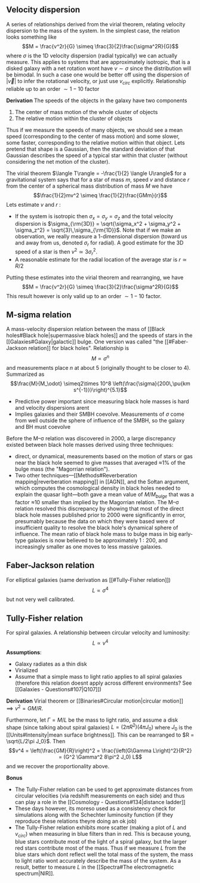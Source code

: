 
## Velocity dispersion
A series of relationships derived from the virial theorem, relating velocity dispersion to the mass of the system. In the simplest case, the relation looks something like $$M = \frac{v^2r}{G} \simeq \frac{3}{2}\frac{\sigma^2R}{G}$$where $\sigma$ is the 1D velocity dispersion (radial typically) we can actually measure. This applies to systems that are approximately isotropic, that is a disked galaxy with a net rotation wont have $v\sim \sigma$ since the distribution will be bimodal. In such a case one would be better off using the dispersion of $|\vec{v}|$ to infer the rotational velocity, or just use $v_{circ}$ explicitly. Relationship reliable up to an order $\sim 1-10$ factor

**Derivation**
The speeds of the objects in the galaxy have two components
1. The center of mass motion of the whole cluster of objects
2. The relative motion within the cluster of objects

Thus if we measure the speeds of many objects, we should see a mean speed (corresponding to the center of mass motion) and some slower, some faster, corresponding to the relative motion within that object. Lets pretend that shape is a Gaussian, then the standard deviation of that Gaussian describes the speed of a typical star within that cluster (without considering the net motion of the cluster). 

The virial theorem $\langle T\rangle = -\frac{1}{2} \langle U\rangle$ for a gravitational system says that for a star of mass $m$, speed $v$ and distance $r$ from the center of a spherical mass distribution of mass $M$ we have $$\frac{1}{2}mv^2 \simeq \frac{1}{2}\frac{GMm}{r}$$Lets estimate $v$ and $r$ :
- If the system is isotropic then $\sigma_x = \sigma_y = \sigma_z$ and the total velocity dispersion is $\sigma_{\rm{3D}} = \sqrt{\sigma_x^2 + \sigma_y^2 + \sigma_z^2} = \sqrt{3}\,\sigma_{\rm{1D}}$. Note that if we make an observation, we really measure a 1-dimensional dispersion (toward us and away from us, denoted $\sigma_r$ for radial). A good estimate for the 3D speed of a star is then $v^2 \simeq 3\sigma_r^2$. 
- A reasonable estimate for the radial location of the average star is $r\simeq R/2$ 

Putting these estimates into the virial theorem and rearranging, we have $$M = \frac{v^2r}{G} \simeq \frac{3}{2}\frac{\sigma^2R}{G}$$This result however is only valid up to an order $\sim 1-10$ factor.


## M-sigma relation
A mass-velocity dispersion relation between the mass of [[Black holes#Black hole|supermassive black holes]] and the speeds of stars in the [[Galaxies#Galaxy|galactic]] bulge. One version was called "the [[#Faber-Jackson relation]] for black holes". Relationship is $$M\propto \sigma^n$$and measurements place $n$ at about 5 (originally thought to be closer to 4). Summarized as $$\frac{M}{M_\odot} \simeq2\times 10^8 \left(\frac{\sigma}{200\,\pu{km s^{-1}}}\right)^{5.1}$$
- Predictive power important since measuring black hole masses is hard and velocity dispersions arent
- Implies galaxies and their SMBH coevolve. Measurements of $\sigma$ come from well outside the sphere of influence of the SMBH, so the galaxy and BH must coevolve

Before the M–σ relation was discovered in 2000, a large discrepancy existed between black hole masses derived using three techniques: 
- direct, or dynamical, measurements based on the motion of stars or gas near the black hole seemed to give masses that averaged ≈1% of the bulge mass (the "Magorrian relation"). 
- Two other techniques—[[Methods#Reverberation mapping|reverberation mapping]] in [[AGN]], and the Sołtan argument, which computes the cosmological density in black holes needed to explain the quasar light—both gave a mean value of $M/M_{bulge}$ that was a factor ≈10 smaller than implied by the Magorrian relation. 
The M–σ relation resolved this discrepancy by showing that most of the direct black hole masses published prior to 2000 were significantly in error, presumably because the data on which they were based were of insufficient quality to resolve the black hole's dynamical sphere of influence. The mean ratio of black hole mass to bulge mass in big early-type galaxies is now believed to be approximately 1 : 200, and increasingly smaller as one moves to less massive galaxies. 


## Faber-Jackson relation
For elliptical galaxies (same derivation as [[#Tully-Fisher relation]])$$L\propto \sigma^4$$but not very well calibrated.


## Tully-Fisher relation
For spiral galaxies. A relationship between circular velocity and luminosity: $$L\propto v^4$$**Assumptions**:
- Galaxy radiates as a thin disk
- Virialized
- Assume that a simple mass to light ratio applies to all spiral galaxies (therefore this relation doesnt apply across different environments? See [[Galaxies - Questions#107|Q107]])

**Derivation**
Virial theorem or [[Binaries#Circular motion|circular motion]] $\implies v^2 = GM/R$. 

Furthermore, let $\Gamma = M/L$ be the mass to light ratio, and assume a disk shape (since talking about spiral galaxies) $L = (2\pi R^2) (4\pi J_0)$ where $J_0$ is the [[Units#Intensity|mean surface brightness]]. This can be rearranged to $R = \sqrt{L/2\pi J_0}$. Then $$v^4 = \left(\frac{GM}{R}\right)^2 = \frac{\left(G\Gamma L\right)^2}{R^2} = (G^2 \Gamma^2 8\pi^2 J_0) L$$and we recover the proportionality above.

**Bonus**
- The Tully-Fisher relation can be used to get approximate distances from circular velocities (via redshift measurements on each side) and thus can play a role in the [[Cosmology - Questions#134|distance ladder]] 
- These days however, its moreso used as a consistency check for simulations along with the Schechter luminosity function (if they reproduce these relations theyre doing an ok job)
- The Tully-Fisher relation exhibits more scatter (making a plot of $L$ and $v_{circ}$) when measuring in blue filters than in red. This is because young, blue stars contribute most of the light of a spiral galaxy, but the larger red stars contribute most of the mass. Thus if we measure $L$ from the blue stars which dont reflect well the total mass of the system, the mass to light ratio wont accurately describe the mass of the system. As a result, better to measure $L$ in the [[Spectra#The electromagnetic spectrum|NIR]]. 